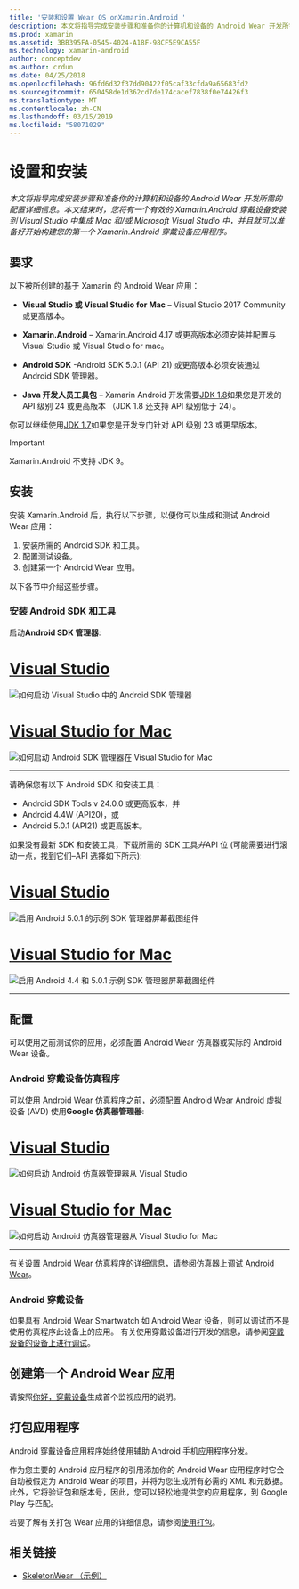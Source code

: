 ```yaml
---
title: '安装和设置 Wear OS onXamarin.Android '
description: 本文将指导完成安装步骤和准备你的计算机和设备的 Android Wear 开发所需的配置详细信息。 本文结束时，您将有一个有效的 Xamarin.Android 穿戴设备安装到 Visual Studio 中集成 Mac 和/或 Microsoft Visual Studio 中，并且就可以准备好开始构建您的第一个 Xamarin.Android 穿戴设备应用程序。
ms.prod: xamarin
ms.assetid: 3BB395FA-0545-4024-A18F-98CF5E9CA55F
ms.technology: xamarin-android
author: conceptdev
ms.author: crdun
ms.date: 04/25/2018
ms.openlocfilehash: 96fd6d32f37dd90422f05caf33cfda9a65683fd2
ms.sourcegitcommit: 650458de1d362cd7de174cacef7838f0e74426f3
ms.translationtype: MT
ms.contentlocale: zh-CN
ms.lasthandoff: 03/15/2019
ms.locfileid: "58071029"
---
```

# <a name="setup-and-installation"></a>设置和安装

_本文将指导完成安装步骤和准备你的计算机和设备的 Android Wear 开发所需的配置详细信息。本文结束时，您将有一个有效的 Xamarin.Android 穿戴设备安装到 Visual Studio 中集成 Mac 和/或 Microsoft Visual Studio 中，并且就可以准备好开始构建您的第一个 Xamarin.Android 穿戴设备应用程序。_

## <a name="requirements"></a>要求

以下被所创建的基于 Xamarin 的 Android Wear 应用：

-   **Visual Studio 或 Visual Studio for Mac** &ndash; Visual Studio 2017 Community 或更高版本。

-   **Xamarin.Android** &ndash; Xamarin.Android 4.17 或更高版本必须安装并配置与 Visual Studio 或 Visual Studio for mac。

-   **Android SDK** -Android SDK 5.0.1 (API 21) 或更高版本必须安装通过 Android SDK 管理器。

-   **Java 开发人员工具包** &ndash; Xamarin Android 开发需要[JDK 1.8](https://www.oracle.com/technetwork/java/javase/downloads/jdk8-downloads-2133151.html)如果您是开发的 API 级别 24 或更高版本 （JDK 1.8 还支持 API 级别低于 24）。

你可以继续使用[JDK 1.7](https://www.oracle.com/technetwork/java/javase/downloads/jdk7-downloads-1880260.html)如果您是开发专门针对 API 级别 23 或更早版本。

> [!IMPORTANT]
> Xamarin.Android 不支持 JDK 9。

## <a name="installation"></a>安装

安装 Xamarin.Android 后，执行以下步骤，以便你可以生成和测试 Android Wear 应用： 

1.  安装所需的 Android SDK 和工具。
2.  配置测试设备。
3.  创建第一个 Android Wear 应用。

以下各节中介绍这些步骤。


### <a name="install-android-sdk-and-tools"></a>安装 Android SDK 和工具 

启动**Android SDK 管理器**: 

# <a name="visual-studiotabwindows"></a>[Visual Studio](#tab/windows)

![如何启动 Visual Studio 中的 Android SDK 管理器](installation-images/vs/sdk-menu.png)

# <a name="visual-studio-for-mactabmacos"></a>[Visual Studio for Mac](#tab/macos)

![如何启动 Android SDK 管理器在 Visual Studio for Mac](installation-images/xs/sdk-menu.png)

-----


请确保您有以下 Android SDK 和安装工具：

* Android SDK Tools v 24.0.0 或更高版本，并
* Android 4.4W (API20)，或
* Android 5.0.1 (API21) 或更高版本。

如果没有最新 SDK 和安装工具，下载所需的 SDK 工具*并*API 位 (可能需要进行滚动一点，找到它们&ndash;API 选择如下所示): 

# <a name="visual-studiotabwindows"></a>[Visual Studio](#tab/windows)

![启用 Android 5.0.1 的示例 SDK 管理器屏幕截图组件](installation-images/vs/sdk-select.png)

# <a name="visual-studio-for-mactabmacos"></a>[Visual Studio for Mac](#tab/macos)

![启用 Android 4.4 和 5.0.1 示例 SDK 管理器屏幕截图组件](installation-images/xs/sdk-select.png)

-----


## <a name="configuration"></a>配置

可以使用之前测试你的应用，必须配置 Android Wear 仿真器或实际的 Android Wear 设备。 


### <a name="android-wear-emulator"></a>Android 穿戴设备仿真程序

可以使用 Android Wear 仿真程序之前，必须配置 Android Wear Android 虚拟设备 (AVD) 使用**Google 仿真器管理器**:

# <a name="visual-studiotabwindows"></a>[Visual Studio](#tab/windows)

![如何启动 Android 仿真器管理器从 Visual Studio](installation-images/vs/emulator-menu.png)

# <a name="visual-studio-for-mactabmacos"></a>[Visual Studio for Mac](#tab/macos)

![如何启动 Android 仿真器管理器从 Visual Studio for Mac](installation-images/xs/emulator-menu.png)

-----

有关设置 Android Wear 仿真程序的详细信息，请参阅[仿真器上调试 Android Wear](~/android/wear/deploy-test/debug-on-emulator.md)。


### <a name="android-wear-device"></a>Android 穿戴设备

如果具有 Android Wear Smartwatch 如 Android Wear 设备，则可以调试而不是使用仿真程序此设备上的应用。 有关使用穿戴设备进行开发的信息，请参阅[穿戴设备的设备上进行调试](~/android/wear/deploy-test/debug-on-device.md)。


## <a name="create-your-first-android-wear-app"></a>创建第一个 Android Wear 应用

请按照[你好，穿戴设备](~/android/wear/get-started/hello-wear.md)生成首个监视应用的说明。


## <a name="packaging-your-app"></a>打包应用程序

Android 穿戴设备应用程序始终使用辅助 Android 手机应用程序分发。 

作为您主要的 Android 应用程序的引用添加你的 Android Wear 应用程序时它会自动被假定为 Android Wear 的项目，并将为您生成所有必需的 XML 和元数据。 此外，它将验证包和版本号，因此，您可以轻松地提供您的应用程序，到 Google Play 与匹配。 

若要了解有关打包 Wear 应用的详细信息，请参阅[使用打包](~/android/wear/deploy-test/packaging.md)。


## <a name="related-links"></a>相关链接

- [SkeletonWear （示例）](https://developer.xamarin.com/samples/SkeletonWear/)
